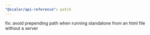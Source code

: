 ```yaml
---
"@scalar/api-reference": patch
---
```


fix: avoid prepending path when running standalone from an html file without a server

